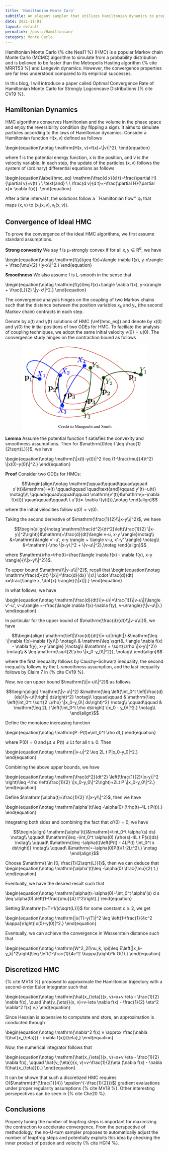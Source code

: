 ```yaml
---
title: 'Hamiltonian Monte Caro'
subtitle: An elegant sampler that utilizes Hamiltonian dynamics to propose new states in simulations.
date: 2021-11-01
layout: default
permalink: /posts/Hamiltonian/
category: Monte Carlo
---
```


Hamiltonian Monte Carlo {% cite Nea11 %} (HMC) is a popular Markov chain Monte Carlo (MCMC) algorithm to simulate from a probability distribution and is believed to be faster than the Metropolis Hasting algorithm {% cite MRRT53 %} and Langevin dynamics. However, the convergence properties are far less understood compared to its empirical successes. 

In this blog, I will introduce a paper called Optimal Convergence Rate of Hamiltonian Monte Carlo for Strongly Logconcave Distributions {% cite CV19 %}. 

## Hamiltonian Dynamics

HMC algorithms conserves Hamiltonian and the volume in the phase space and enjoy the reversibility condition (by flipping a sign). It aims to simulate particles according to the laws of Hamiltonian dynamics. Consider a Hamiltonian function $\mathrm{H(x, v)}$ defined as follows

\begin{equation}\notag
\mathrm{H(x, v)=f(x)+\\|v\\|^2},
\end{equation}

where $\mathrm{f}$ is the potential energy function, $\mathrm{x}$ is the position, and $\mathrm{v}$ is the velocity variable. In each step, the update of the particles $\mathrm{(x, v)}$ follows the system of (ordinary) differential equations as follows


\begin{equation}\label{hmc_eq}
\mathrm{\frac{d x}{d t}=\frac{\partial H}{\partial v}=v(t) \ \ \text{and} \ \ \frac{d v}{d t}=-\frac{\partial H}{\partial x}=-\nabla f(x)}.
\end{equation}

After a time interval $\mathrm{t}$, the solutions follow a ``Hamiltonian flow'' $\mathrm{\varphi_t}$ that maps $\mathrm{(x,v)}$ to $\mathrm{(x_t(x,v), v_t(x, v))}$.





## Convergence of Ideal HMC

To prove the convergence of the ideal HMC algorithms, we first assume standard assumptions.

**Strong convexity** We say $\mathrm{f}$ is $\mathrm{\mu}$-strongly convex if for all $\mathrm{x, y\in R^d}$, we have

\begin{equation}\notag
\mathrm{f(y)\geq f(x)+\langle \nabla f(x), y-x\rangle + \frac{\mu}{2} \\|y-x\\|^2.}
\end{equation}

**Smoothness** We also assume $\mathrm{f}$ is $\mathrm{L}$-smooth in the sense that

\begin{equation}\notag
\mathrm{f(y)\leq f(x)+\langle \nabla f(x), y-x\rangle + \frac{L}{2} \\|y-x\\|^2.}
\end{equation}

The convergence analysis hinges on the coupling of two Markov chains such that the distance between the position variables $\mathrm{x_k}$ and $\mathrm{y_k}$ (the second Markov chain) contracts in each step.

Denote by $\mathrm{x(t)}$ and $\mathrm{y(t)}$ solutions of HMC (\ref{hmc_eq}) and denote by $\mathrm{x(0)}$ and $\mathrm{y(0)}$ the initial positions of two ODEs for HMC. To faciliate the analysis of coupling techniques, we adopt the same initial velocity $\mathrm{v(0)=u(0)}$. The convergence study hinges on the contraction bound as follows

<p align="center">
    <img src="/images/HMC_coupling2.png" width="400" />
</p>


**Lemma** Assume the potential function $\mathrm{f}$ satisfies the convexity and smoothness assumptions. Then for $\mathrm{0\leq t \leq \frac{1}{2\sqrt{L}}}$, we have

\begin{equation}\notag
\mathrm{\\|x(t)-y(t)\\|^2 \leq (1-\frac{\mu}{4}t^2) \\|x(0)-y(0)\\|^2.}
\end{equation}


**Proof**
Consider two ODEs for HMCs: 

$$\begin{align}\notag
\mathrm{\qquad\qquad\qquad\qquad x'(t)}&\mathrm{=v(t)    \qquad\qquad \quad\text{and}\qquad y'(t)=u(t)} \notag\\\\
\qquad\qquad\qquad\qquad \mathrm{v'(t)}&\mathrm{=-\nabla f(x(t))     \quad\qquad\qquad\ \   u'(t)=-\nabla f(y(t))},\notag
\end{align}$$

where the initial velocities follow $\mathrm{u(0)=v(0)}$. 

Taking the second derivative of $\mathrm{\frac{1}{2}\\|x-y\\|^2}$, we have

$$\begin{align}\notag
\mathrm{\frac{d^2}{dt^2}\left(\frac{1}{2} \|x-y\|^2\right)}&\mathrm{=\frac{d}{dt}\langle v-u, x-y \rangle}\notag\\
						  &=\mathrm{\langle v'-u', x-y \rangle + \langle v-u, x'-y' \rangle} \notag\\
						  &=\mathrm{-\rho \|x-y\|^2 + \|v-u\|^2},\notag
\end{align}$$

where $\mathrm{\rho=\rho(t)=\frac{\langle \nabla f(x) - \nabla f(y), x-y \rangle}{\\|x-y\\|^2}}$.

To upper bound $\mathrm{\\|v-u\\|^2}$, recall that 
\begin{equation}\notag
\mathrm{\frac{d}{dt} \\|x\\|=\frac{d}{dx} \\|x\\| \cdot \frac{d}{dt} x=\frac{\langle x, \dot{x} \rangle}{\\|x\\|}.}
\end{equation}

In what follows, we have

\begin{equation}\notag
\mathrm{\frac{d}{dt}\\|v-u\\|=\frac{1}{\\|v-u\\|}\langle v'-u', v-u\rangle =-\frac{\langle \nabla f(x)-\nabla f(y), v-u\rangle}{\\|v-u\\|}.}
\end{equation}

In particular for the upper bound of $\mathrm{\frac{d}{dt}\\|v-u\\|}$, we have

$$\begin{align}
\mathrm{\left|\frac{d}{dt}\|v-u\|\right|} &\mathrm{\leq \|\nabla f(x)-\nabla f(y)\|} \notag\\
                                 & \mathrm{\leq \sqrt{L \langle \nabla f(x) - \nabla f(y), x-y \rangle} }\notag\\
                                 &\mathrm{ = \sqrt{L\rho \|x-y\|^2}} \notag\\
				 & \leq \mathrm{\sqrt{2L\rho \|x_0-y_0\|^2}}, \notag\\
\end{align}$$

where the first inequality follows by Cauchy–Schwarz inequality, the second inequality follows by the L-smoothness assumption, and the last inequality follows by Claim 7 in {% cite CV19 %}.

Now, we can upper bound $\mathrm{\\|v-u\\|^2}$ as follows

$$\begin{align}
\mathrm{\|v-u\|^2} &\mathrm{\leq  \left(\int_0^t \left|\frac{d}{ds}\|v-u\|\right| ds\right)^2} \notag\\
\qquad\qquad & \mathrm{\leq \left(\int_0^t \sqrt{2 L\rho} \|x_0-y_0\| ds\right)^2} \notag\\
\qquad\qquad & \mathrm{\leq 2L t \left(\int_0^t \rho ds\right) \|x_0 - y_0\|^2.} \notag\\
\end{align}$$

Define the monotone increasing function

\begin{equation}\notag
\mathrm{P=P(t)=\int_0^t \rho dt,}
\end{equation}

where $\mathrm{P(0)=0}$ and $\mathrm{\mu t \leq P(t)\leq L t}$ for all $\mathrm{t\geq 0}$. Then

\begin{equation}\notag
\mathrm{\|v-u\|^2 \leq 2L t P\|x_0-y_0\|^2.}
\end{equation}

Combining the above upper bounds, we have

\begin{equation}\notag
\mathrm{\frac{d^2}{dt^2} \left(\frac{1}{2}\\|x-y\\|^2 \right)\leq -\rho \left(\frac{1}{2} \\|x_0-y_0\\|^2\right)+2Lt P \\|x_0-y_0\\|^2.}
\end{equation}

Define $\mathrm{\alpha(t)=\frac{1}{2} \\|x-y\\|^2}$, then we have

\begin{equation}\notag
\mathrm{\alpha'(t)\leq -\alpha(0) (\rho(t)-4L t P(t)).}
\end{equation}

Integrating both sides and combining the fact that $\alpha'(0)=0$, we have

$$\begin{align}
\mathrm{\alpha'(t)}&\mathrm{=\int_0^t \alpha'(s) ds} \notag\\
\qquad\ &\mathrm{\leq -\int_0^t \alpha(0) (\rho(s)-4L t P(s))ds} \notag\\
\qquad\ &\mathrm{\leq -\alpha(t)\left(P(t) - 4LP(t) \int_0^t s ds\right)} \notag\\
\qquad\ &\mathrm{=-\alpha(0)P(t)(1-2Lt^2).} \notag
\end{align}$$

Choose $\mathrm{t \in [0, \frac{1}{2\sqrt{L}}]}$, then we can deduce that
\begin{equation}\notag
\mathrm{\alpha'(t)\leq -\alpha(0) \frac{\mu}{2} t.}
\end{equation}

Eventually, we have the desired result such that

\begin{equation}\notag
\mathrm{\alpha(t)=\alpha(0)+\int_0^t \alpha'(s) d s \leq \alpha(0) \left(1-\frac{\mu}{4} t^2\right).}
\end{equation}


Setting $\mathrm{t=T=1/(c\sqrt{L})}$ for some constant $\mathrm{c\geq 2}$, we get

\begin{equation}\notag
\mathrm{\|x(T)-y(T)\|^2 \leq \left(1-\frac{1}{4c^2 \kappa}\right)\|x(0)-y(0)\|^2.}
\end{equation}

Eventually, we can achieve the convergence in Wasserstein distance such that 

\begin{equation}\notag
\mathrm{W^2_2(\nu_k, \pi)\leq E\left[\|x_k-y_k\|^2\right]\leq \left(1-\frac{1}{4c^2 \kappa}\right)^k O(1).}
\end{equation}

## Discretized HMC

{% cite MV18 %} proposed to approximate the Hamiltonian trajectory with a second-order Euler integrator such that

\begin{equation}\notag
\mathrm{\hat{x_{\eta}}(x, v)=x+v \eta - \frac{1}{2} \nabla f(x), \quad \hat{v_{\eta}}(x, v)=v-\eta \nabla f(x) - \frac{1}{2} \eta^2 \nabla^2 f(x) v.}
\end{equation}

Since Hessian is expensive to computate and store, an approximation is conducted through

\begin{equation}\notag
\mathrm{\nabla^2 f(x) v \approx \frac{\nabla f(\hat{x_{\eta}}) - \nabla f(x)}{\eta},}
\end{equation}

Now, the numerical integrator follows that

\begin{equation}\notag
\mathrm{\hat{x_{\eta}}(x, v)=x+v \eta - \frac{1}{2} \nabla f(x), \qquad \hat{v_{\eta}}(x, v)=v-\frac{1}{2}\eta (\nabla f(x) - \nabla f(\hat{x_{\eta}})).}
\end{equation}

It can be shown that such a discretized HMC requires O($\mathrm{d^{\frac{1}{4}} \epsilon^{-\frac{1}{2}}}$) gradient evaluations under proper regularity assumptions {% cite MV18 %}. Other interesting persepectives can be seen in {% cite Che20 %}.



## Conclusions

Properly tuning the number of leapfrog steps is important for maximizing the contraction to accelerate convergence. From the perspective of methodology, the no-U-turn sampler proposes to automatically adjust the number of leapfrog steps and potentially exploits this idea by checking the inner product of postion and velocity {% cite HG14 %}. 


